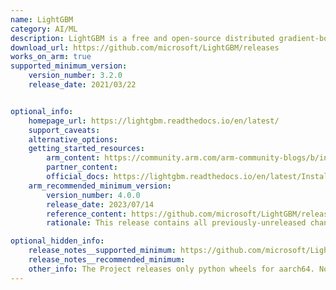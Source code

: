 ```yaml
---
name: LightGBM
category: AI/ML
description: LightGBM is a free and open-source distributed gradient-boosting framework for machine learning that uses tree based learning algorithms.
download_url: https://github.com/microsoft/LightGBM/releases
works_on_arm: true
supported_minimum_version:
    version_number: 3.2.0
    release_date: 2021/03/22


optional_info:
    homepage_url: https://lightgbm.readthedocs.io/en/latest/
    support_caveats:
    alternative_options:
    getting_started_resources:
        arm_content: https://community.arm.com/arm-community-blogs/b/infrastructure-solutions-blog/posts/xgboost-lightgbm-aws-graviton3
        partner_content:
        official_docs: https://lightgbm.readthedocs.io/en/latest/Installation-Guide.html
    arm_recommended_minimum_version:
        version_number: 4.0.0
        release_date: 2023/07/14
        reference_content: https://github.com/microsoft/LightGBM/releases/tag/v4.0.0
        rationale: This release contains all previously-unreleased changes since v3.3.1 over 1.5 years ago, including support for C++17, added quantized training, fixed DEBUG-mode GPU builds, etc.

optional_hidden_info:
    release_notes__supported_minimum: https://github.com/microsoft/LightGBM/releases/tag/v3.2.0
    release_notes__recommended_minimum:
    other_info: The Project releases only python wheels for aarch64. No other executables are being released for aarch64.
---
```

